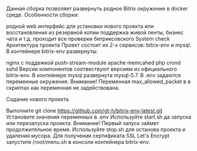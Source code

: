 Данная сборка позволяет развернуть родное Bitrix окружение в docker среде. Особенности сборки:

родной web интерфейс для установки нового проекта или восстановления из резервной копии
поддержка живой ленты, бизнес чата и т.д.
проходит все проверки битриксовского System check
Архитектура проекта Проект состоит их 2-х сервисов: bitrix-env и mysql. В контейнере bitrix-env развернуты:

nginx с поддежкой push-stream-module
apache
memcahed
php
crond
sshd
Версии компонентов соотвествуют версиям из официального bitrix-env. В контейнере mysql развернута mysql-5.7. В .env задаются переменные окружения. Внимание! Переменная max_allowed_packet в в скриптах как переменная не задействована.

Содание нового проекта

Выполните git clone https://github.com/gt-h/bitrix-env-latest.git
Установите значения переменных в .env
Используйте start.sh да запуска или перезапуска проекта. Внимание! Первый запуск займет продолжительное время.
Используйте stop.sh для останова проекта и удаления мусора.
Для получения сертификата SSL Let's Encrypt запустите /root/menu.sh в консоли контейнера bitrix-env.
